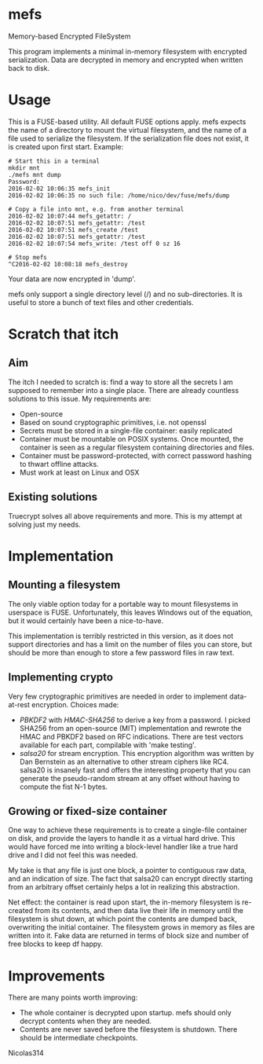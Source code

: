 mefs
====

Memory-based Encrypted FileSystem

This program implements a minimal in-memory filesystem with encrypted
serialization. Data are decrypted in memory and encrypted when written back
to disk.

# Usage

This is a FUSE-based utility. All default FUSE options apply.
mefs expects the name of a directory to mount the virtual filesystem, and
the name of a file used to serialize the filesystem. If the serialization
file does not exist, it is created upon first start. Example:

    # Start this in a terminal
    mkdir mnt
    ./mefs mnt dump
    Password: 
    2016-02-02 10:06:35 mefs_init
    2016-02-02 10:06:35 no such file: /home/nico/dev/fuse/mefs/dump

    # Copy a file into mnt, e.g. from another terminal
    2016-02-02 10:07:44 mefs_getattr: /
    2016-02-02 10:07:51 mefs_getattr: /test
    2016-02-02 10:07:51 mefs_create /test
    2016-02-02 10:07:51 mefs_getattr: /test
    2016-02-02 10:07:54 mefs_write: /test off 0 sz 16

    # Stop mefs
    ^C2016-02-02 10:08:18 mefs_destroy

Your data are now encrypted in 'dump'.

mefs only support a single directory level (/) and no sub-directories.
It is useful to store a bunch of text files and other credentials.


# Scratch that itch

## Aim

The itch I needed to scratch is: find a way to store all the secrets I am
supposed to remember into a single place. There are already countless
solutions to this issue. My requirements are:

- Open-source
- Based on sound cryptographic primitives, i.e. not openssl
- Secrets must be stored in a single-file container: easily replicated
- Container must be mountable on POSIX systems. Once mounted, the container
  is seen as a regular filesystem containing directories and files.
- Container must be password-protected, with correct password hashing to
  thwart offline attacks.
- Must work at least on Linux and OSX


## Existing solutions

Truecrypt solves all above requirements and more.
This is my attempt at solving just my needs.


# Implementation

## Mounting a filesystem

The only viable option today for a portable way to mount filesystems in
userspace is FUSE. Unfortunately, this leaves Windows out of the equation,
but it would certainly have been a nice-to-have.

This implementation is terribly restricted in this version, as it does not
support directories and has a limit on the number of files you can store,
but should be more than enough to store a few password files in raw text.

## Implementing crypto

Very few cryptographic primitives are needed in order to implement
data-at-rest encryption. Choices made:

- *PBKDF2* with *HMAC-SHA256* to derive a key from a password.
  I picked SHA256 from an open-source (MIT) implementation and rewrote the
  HMAC and PBKDF2 based on RFC indications. There are test vectors
  available for each part, compilable with 'make testing'.
- *salsa20* for stream encryption. This encryption algorithm was written by
  Dan Bernstein as an alternative to other stream ciphers like RC4.
  salsa20 is insanely fast and offers the interesting property that you can
  generate the pseudo-random stream at any offset without having to compute
  the fist N-1 bytes.

## Growing or fixed-size container

One way to achieve these requirements is to create a single-file container
on disk, and provide the layers to handle it as a virtual hard drive. This
would have forced me into writing a block-level handler like a true hard
drive and I did not feel this was needed.

My take is that any file is just one block, a pointer to contiguous raw
data, and an indication of size. The fact that salsa20 can encrypt directly
starting from an arbitrary offset certainly helps a lot in realizing this
abstraction.

Net effect: the container is read upon start, the in-memory filesystem is
re-created from its contents, and then data live their life in memory until
the filesystem is shut down, at which point the contents are dumped back,
overwriting the initial container. The filesystem grows in memory as files
are written into it. Fake data are returned in terms of block size and
number of free blocks to keep df happy.


# Improvements

There are many points worth improving:
- The whole container is decrypted upon startup. mefs should only
  decrypt contents when they are needed.
- Contents are never saved before the filesystem is shutdown. There should
  be intermediate checkpoints.


Nicolas314
